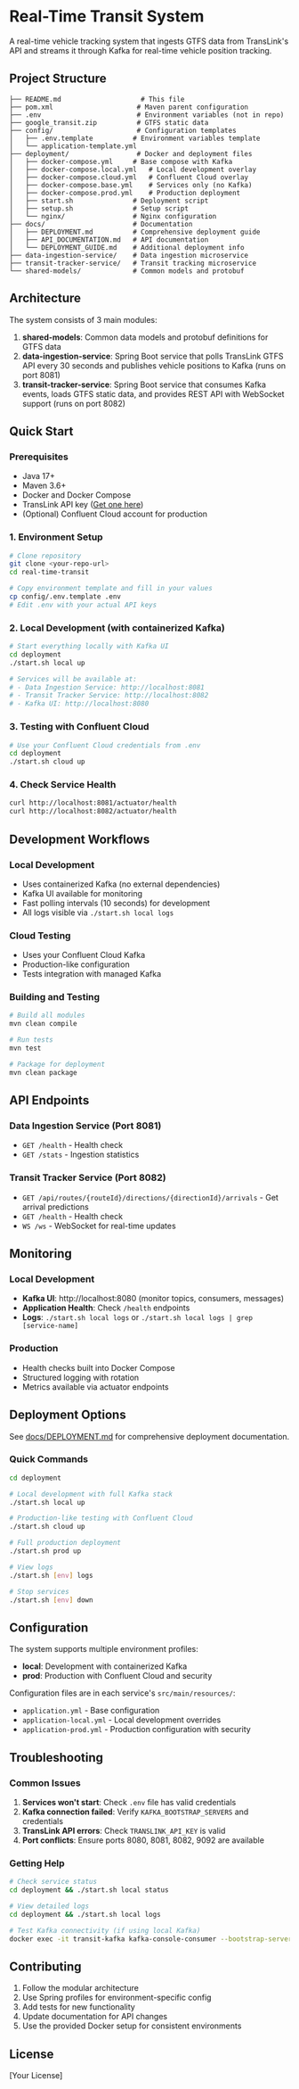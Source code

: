 # Real-Time Transit System

A real-time vehicle tracking system that ingests GTFS data from TransLink's API and streams it through Kafka for real-time vehicle position tracking.

## Project Structure

```
├── README.md                    # This file
├── pom.xml                     # Maven parent configuration
├── .env                        # Environment variables (not in repo)
├── google_transit.zip          # GTFS static data
├── config/                     # Configuration templates
│   ├── .env.template          # Environment variables template
│   └── application-template.yml
├── deployment/                 # Docker and deployment files
│   ├── docker-compose.yml     # Base compose with Kafka
│   ├── docker-compose.local.yml   # Local development overlay
│   ├── docker-compose.cloud.yml   # Confluent Cloud overlay
│   ├── docker-compose.base.yml    # Services only (no Kafka)
│   ├── docker-compose.prod.yml    # Production deployment
│   ├── start.sh               # Deployment script
│   ├── setup.sh               # Setup script
│   └── nginx/                 # Nginx configuration
├── docs/                      # Documentation
│   ├── DEPLOYMENT.md          # Comprehensive deployment guide
│   ├── API_DOCUMENTATION.md   # API documentation
│   └── DEPLOYMENT_GUIDE.md    # Additional deployment info
├── data-ingestion-service/    # Data ingestion microservice
├── transit-tracker-service/   # Transit tracking microservice
└── shared-models/             # Common models and protobuf
```

## Architecture

The system consists of 3 main modules:

1. **shared-models**: Common data models and protobuf definitions for GTFS data
2. **data-ingestion-service**: Spring Boot service that polls TransLink GTFS API every 30 seconds and publishes vehicle positions to Kafka (runs on port 8081)
3. **transit-tracker-service**: Spring Boot service that consumes Kafka events, loads GTFS static data, and provides REST API with WebSocket support (runs on port 8082)

## Quick Start

### Prerequisites
- Java 17+
- Maven 3.6+
- Docker and Docker Compose
- TransLink API key ([Get one here](https://developer.translink.ca/))
- (Optional) Confluent Cloud account for production

### 1. Environment Setup
```bash
# Clone repository
git clone <your-repo-url>
cd real-time-transit

# Copy environment template and fill in your values
cp config/.env.template .env
# Edit .env with your actual API keys
```

### 2. Local Development (with containerized Kafka)
```bash
# Start everything locally with Kafka UI
cd deployment
./start.sh local up

# Services will be available at:
# - Data Ingestion Service: http://localhost:8081
# - Transit Tracker Service: http://localhost:8082  
# - Kafka UI: http://localhost:8080
```

### 3. Testing with Confluent Cloud
```bash
# Use your Confluent Cloud credentials from .env
cd deployment
./start.sh cloud up
```

### 4. Check Service Health
```bash
curl http://localhost:8081/actuator/health
curl http://localhost:8082/actuator/health
```

## Development Workflows

### Local Development
- Uses containerized Kafka (no external dependencies)
- Kafka UI available for monitoring
- Fast polling intervals (10 seconds) for development
- All logs visible via `./start.sh local logs`

### Cloud Testing  
- Uses your Confluent Cloud Kafka
- Production-like configuration
- Tests integration with managed Kafka

### Building and Testing
```bash
# Build all modules
mvn clean compile

# Run tests
mvn test

# Package for deployment
mvn clean package
```

## API Endpoints

### Data Ingestion Service (Port 8081)
- `GET /health` - Health check
- `GET /stats` - Ingestion statistics

### Transit Tracker Service (Port 8082)
- `GET /api/routes/{routeId}/directions/{directionId}/arrivals` - Get arrival predictions
- `GET /health` - Health check
- `WS /ws` - WebSocket for real-time updates

## Monitoring

### Local Development
- **Kafka UI**: http://localhost:8080 (monitor topics, consumers, messages)
- **Application Health**: Check `/health` endpoints
- **Logs**: `./start.sh local logs` or `./start.sh local logs | grep [service-name]`

### Production
- Health checks built into Docker Compose
- Structured logging with rotation
- Metrics available via actuator endpoints

## Deployment Options

See [docs/DEPLOYMENT.md](docs/DEPLOYMENT.md) for comprehensive deployment documentation.

### Quick Commands
```bash
cd deployment

# Local development with full Kafka stack
./start.sh local up

# Production-like testing with Confluent Cloud  
./start.sh cloud up

# Full production deployment
./start.sh prod up

# View logs
./start.sh [env] logs

# Stop services
./start.sh [env] down
```

## Configuration

The system supports multiple environment profiles:

- **local**: Development with containerized Kafka
- **prod**: Production with Confluent Cloud and security

Configuration files are in each service's `src/main/resources/`:
- `application.yml` - Base configuration
- `application-local.yml` - Local development overrides  
- `application-prod.yml` - Production configuration with security

## Troubleshooting

### Common Issues

1. **Services won't start**: Check `.env` file has valid credentials
2. **Kafka connection failed**: Verify `KAFKA_BOOTSTRAP_SERVERS` and credentials
3. **TransLink API errors**: Check `TRANSLINK_API_KEY` is valid
4. **Port conflicts**: Ensure ports 8080, 8081, 8082, 9092 are available

### Getting Help
```bash
# Check service status
cd deployment && ./start.sh local status

# View detailed logs  
cd deployment && ./start.sh local logs

# Test Kafka connectivity (if using local Kafka)
docker exec -it transit-kafka kafka-console-consumer --bootstrap-server localhost:9092 --topic vehicle-positions
```

## Contributing

1. Follow the modular architecture
2. Use Spring profiles for environment-specific config
3. Add tests for new functionality  
4. Update documentation for API changes
5. Use the provided Docker setup for consistent environments

## License

[Your License]